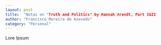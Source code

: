 ```yaml
---
layout: post
title:  "Notas on "Truth and Politics" by Hannah Arendt, Part I&II
author: "Francisco Moreira de Azevedo"
category: "Personal"
---
```


Lore Ipsum
